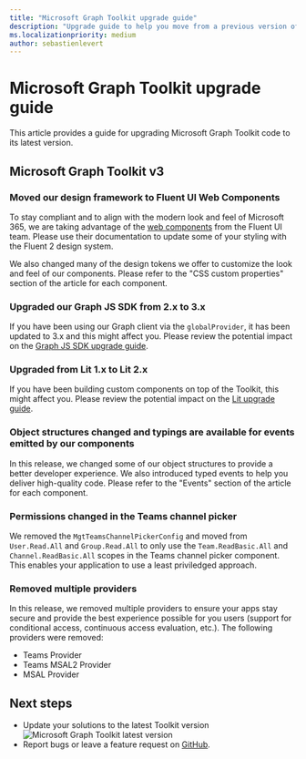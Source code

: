 ```yaml
---
title: "Microsoft Graph Toolkit upgrade guide"
description: "Upgrade guide to help you move from a previous version of the Toolkit to the most recent."
ms.localizationpriority: medium
author: sebastienlevert
---
```


# Microsoft Graph Toolkit upgrade guide

This article provides a guide for upgrading Microsoft Graph Toolkit code to its latest version.

## Microsoft Graph Toolkit v3

### Moved our design framework to Fluent UI Web Components

To stay compliant and to align with the modern look and feel of Microsoft 365, we are taking advantage of the [web components](/fluent-ui/web-components/) from the Fluent UI team. Please use their documentation to update some of your styling with the Fluent 2 design system.

We also changed many of the design tokens we offer to customize the look and feel of our components. Please refer to the "CSS custom properties" section of the article for each component.

### Upgraded our Graph JS SDK from 2.x to 3.x

If you have been using our Graph client via the `globalProvider`, it has been updated to 3.x and this might affect you. Please review the potential impact on the [Graph JS SDK upgrade guide](https://github.com/microsoftgraph/msgraph-sdk-javascript/blob/dev/changelogs/v3-upgrade-guide.md).

### Upgraded from Lit 1.x to Lit 2.x

If you have been building custom components on top of the Toolkit, this might affect you. Please review the potential impact on the [Lit upgrade guide](https://lit.dev/docs/v2/releases/upgrade/).

### Object structures changed and typings are available for events emitted by our components

In this release, we changed some of our object structures to provide a better developer experience. We also introduced typed events to help you deliver high-quality code. Please refer to the "Events" section of the article for each component.

### Permissions changed in the Teams channel picker

We removed the `MgtTeamsChannelPickerConfig` and moved from `User.Read.All` and `Group.Read.All` to only use the `Team.ReadBasic.All` and `Channel.ReadBasic.All` scopes in the Teams channel picker component. This enables your application to use a least priviledged approach.

### Removed multiple providers

In this release, we removed multiple providers to ensure your apps stay secure and provide the best experience possible for you users (support for conditional access, continuous access evaluation, etc.). The following providers were removed:

- Teams Provider
- Teams MSAL2 Provider
- MSAL Provider

## Next steps

- Update your solutions to the latest Toolkit version <img alt="Microsoft Graph Toolkit latest version" src="https://img.shields.io/npm/v/@microsoft/mgt/latest.svg">
- Report bugs or leave a feature request on [GitHub](https://aka.ms/mgt/issues).
